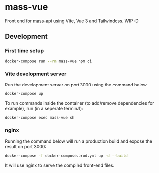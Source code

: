 # mass-vue

Front end for [mass-api](https://github.com/media-assistant/mass-api) using Vite, Vue 3 and Tailwindcss. WIP :D

## Development

### First time setup

```bash
docker-compose run --rm mass-vue npm ci
```

### Vite development server

Run the development server on port 3000 using the command below.

```bash
docker-compose up
```

To run commands inside the container (to add/remove dependencies for example), run (in a seperate terminal):

```bash
docker-compose exec mass-vue sh
```

### nginx

Running the command below will run a production build and expose the result on port 3000:

```bash
docker-compose -f docker-compose.prod.yml up -d --build
```

It will use nginx to serve the compiled front-end files.